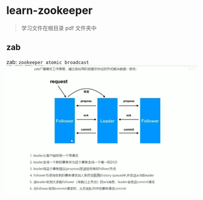 # learn-zookeeper

> 学习文件在根目录 pdf 文件夹中

## zab
zab: `zookeeper atomic broadcast`
![img.png](img.png)
